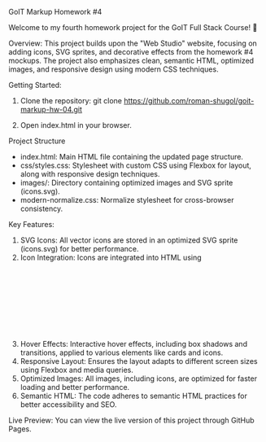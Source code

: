 GoIT Markup Homework #4

Welcome to my fourth homework project for the GoIT Full Stack Course! 🎨

Overview: This project builds upon the "Web Studio" website, focusing on adding
icons, SVG sprites, and decorative effects from the homework #4 mockups. The
project also emphasizes clean, semantic HTML, optimized images, and responsive
design using modern CSS techniques.

Getting Started:

1. Clone the repository: git clone
   https://github.com/roman-shugol/goit-markup-hw-04.git

2. Open index.html in your browser.

Project Structure

- index.html: Main HTML file containing the updated page structure.
- css/styles.css: Stylesheet with custom CSS using Flexbox for layout, along
  with responsive design techniques.
- images/: Directory containing optimized images and SVG sprite (icons.svg).
- modern-normalize.css: Normalize stylesheet for cross-browser consistency.

Key Features:

1. SVG Icons: All vector icons are stored in an optimized SVG sprite (icons.svg)
   for better performance.
2. Icon Integration: Icons are integrated into HTML using <svg> and <use> tags.
3. Hover Effects: Interactive hover effects, including box shadows and
   transitions, applied to various elements like cards and icons.
4. Responsive Layout: Ensures the layout adapts to different screen sizes using
   Flexbox and media queries.
5. Optimized Images: All images, including icons, are optimized for faster
   loading and better performance.
6. Semantic HTML: The code adheres to semantic HTML practices for better
   accessibility and SEO.

Live Preview: You can view the live version of this project through GitHub
Pages.
